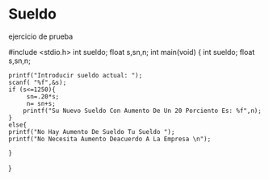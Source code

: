 Sueldo
======

ejercicio de prueba

#include <stdio.h>
int sueldo;
float s,sn,n;
int main(void) {
  int sueldo;
	float s,sn,n;
	
	printf("Introducir sueldo actual: ");
	scanf( "%f",&s);
	if (s<=1250){
	     sn=.20*s;
	     n= sn+s;
		printf("Su Nuevo Sueldo Con Aumento De Un 20 Porciento Es: %f",n);
	}
    else{
	printf("No Hay Aumento De Sueldo Tu Sueldo ");
	printf("No Necesita Aumento Deacuerdo A La Empresa \n");
	
	}
}








